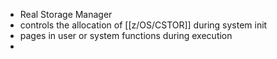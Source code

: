 - Real Storage Manager
- controls the allocation of [[z/OS/CSTOR]] during system init
- pages in user or system functions during execution
-